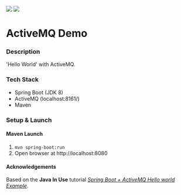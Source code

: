 ![](https://github.com/Lylio/image-repo/blob/master/logos/spring-boot.png?raw=true)
![](https://github.com/Lylio/image-repo/blob/master/logos/active-mq.png?raw=true)


# ActiveMQ Demo

### Description
'Hello World' with ActiveMQ.

### Tech Stack
- Spring Boot (JDK 8)
- ActiveMQ (localhost:8161/)
- Maven

### Setup & Launch

#### Maven Launch
1. `mvn spring-boot:run`
2. Open browser at http://localhost:8080

#### Acknowledgements
Based on the **Java In Use** tutorial [*Spring Boot + ActiveMQ Hello world Example*](https://www.javainuse.com/spring/sprboot_activemq).
